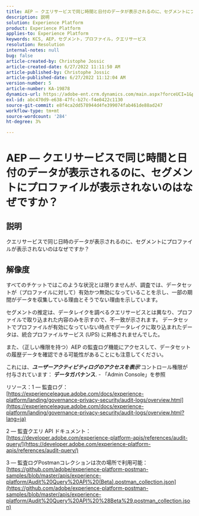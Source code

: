 ```yaml
---
title: AEP — クエリサービスで同じ時間と日付のデータが表示されるのに、セグメントにプロファイルが表示されないのはなぜですか？
description: 説明
solution: Experience Platform
product: Experience Platform
applies-to: Experience Platform
keywords: KCS, AEP，セグメント，プロファイル，クエリサービス
resolution: Resolution
internal-notes: null
bug: false
article-created-by: Christophe Jossic
article-created-date: 6/27/2022 11:11:50 AM
article-published-by: Christophe Jossic
article-published-date: 6/27/2022 11:12:04 AM
version-number: 5
article-number: KA-19878
dynamics-url: https://adobe-ent.crm.dynamics.com/main.aspx?forceUCI=1&pagetype=entityrecord&etn=knowledgearticle&id=54bbe8ee-09f6-ec11-bb3d-000d3a5b0082
exl-id: abc470d9-e638-47fc-b27c-f4e0422c1130
source-git-commit: e8f4ca2dd578944d4fe399074fab461de88ad247
workflow-type: tm+mt
source-wordcount: '284'
ht-degree: 3%

---
```


# AEP — クエリサービスで同じ時間と日付のデータが表示されるのに、セグメントにプロファイルが表示されないのはなぜですか？

## 説明


クエリサービスで同じ日時のデータが表示されるのに、セグメントにプロファイルが表示されないのはなぜですか？


## 解像度


すべてのチケットではこのような状況とは限りませんが、調査では、データセットが（プロファイルに対して）有効かつ無効になっていることを示し、一部の期間がデータを収集している理由とそうでない理由を示しています。

セグメントの推定は、データレイクを調べるクエリサービスとは異なり、プロファイルで取り込まれた内容のみを示すので、不一致が示されます。 データセットでプロファイルが有効になっていない時点でデータレイクに取り込まれたデータは、統合プロファイルサービス (UPS) に昇格されませんでした。



また、（正しい権限を持つ）AEP の監査ログ機能にアクセスして、データセットの履歴データを確認できる可能性があることにも注意してください。

これには、<b>*ユーザーアクティビティログのアクセスを表示</b>*&#39;コントロール権限が付与されています： <b>データガバナンス</b>. - 「Admin Console」を参照



リソース：1 — 監査ログ：
[https://experienceleague.adobe.com/docs/experience-platform/landing/governance-privacy-security/audit-logs/overview.html](https://experienceleague.adobe.com/docs/experience-platform/landing/governance-privacy-security/audit-logs/overview.html?lang=ja)

2 — 監査クエリ API ドキュメント：
[https://developer.adobe.com/experience-platform-apis/references/audit-query/](https://developer.adobe.com/experience-platform-apis/references/audit-query/)

3 — 監査ログPostmanコレクションは次の場所で利用可能：
[https://github.com/adobe/experience-platform-postman-samples/blob/master/apis/experience-platform/Audit%20Query%20API%20(Beta).postman_collection.json](https://github.com/adobe/experience-platform-postman-samples/blob/master/apis/experience-platform/Audit%20Query%20API%20%28Beta%29.postman_collection.json)
